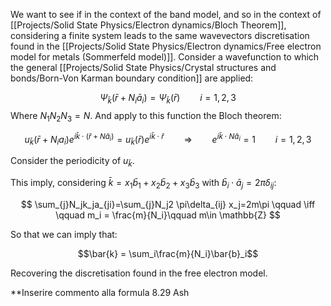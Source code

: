 We want to see if in the context of the band model, and so in the context of [[Projects/Solid State Physics/Electron dynamics/Bloch Theorem]], considering a finite system leads to the same wavevectors discretisation found in the [[Projects/Solid State Physics/Electron dynamics/Free electron model for metals (Sommerfeld model)]].
Consider a wavefunction to which the general [[Projects/Solid State Physics/Crystal structures and bonds/Born-Von Karman boundary condition]] are applied:

$$ \Psi_{\bar{k}}(\bar{r}+N_i\bar{a}_i) = \Psi_{\bar{k}}(\bar{r}) \qquad i=1,2,3 $$
Where $N_1N_2N_3=N$.
And apply to this function the Bloch theorem:

$$ u_{\bar{k}}(\bar{r}+N_ia_i)e^{i\bar{k}\cdot(\bar{r}+N\bar{a}_i)}= u_{\bar{k}}(\bar{r})e^{i\bar{k}\cdot\bar{r}}  \qquad \Rightarrow \qquad e^{i\bar{k}\cdot N\bar{a}_i}=1\qquad i=1,2,3$$

Consider the periodicity of $u_{\bar{k}}$.

This imply, considering $\bar{k} = x_1 \bar{b}_1+x_2 \bar{b}_2+x_3 \bar{b}_3$ with $\bar{b}_i\cdot\bar{a}_j=2\pi\delta_{ij}$:

$$ \sum_{j}N_jk_ja_{ji}=\sum_{j}N_j2 \pi\delta_{ij} x_j=2m\pi \qquad \iff \qquad m_i = \frac{m}{N_i}\qquad m\in \mathbb{Z} $$

So that we can imply that:

$$\bar{k} = \sum_i\frac{m}{N_i}\bar{b}_i$$

Recovering the discretisation found in the free electron model.

**Inserire commento alla formula 8.29 Ash